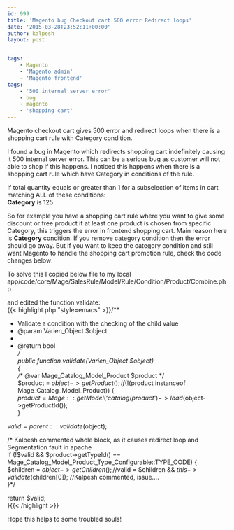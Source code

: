 ```yaml
---
id: 999
title: 'Magento bug Checkout cart 500 error Redirect loops'
date: '2015-03-28T23:52:11+00:00'
author: kalpesh
layout: post


tags:
    - Magento
    - 'Magento admin'
    - 'Magento frontend'
tags:
    - '500 internal server error'
    - bug
    - magento
    - 'shopping cart'
---
```


Magento checkout cart gives 500 error and redirect loops when there is a shopping cart rule with Category condition.

I found a bug in Magento which redirects shopping cart indefinitely causing it 500 internal server error. This can be a serious bug as customer will not able to shop if this happens. I noticed this happens when there is a shopping cart rule which have Category in conditions of the rule.

If total quantity equals or greater than 1 for a subselection of items in cart matching ALL of these conditions:  
**Category** is 125

So for example you have a shopping cart rule where you want to give some discount or free product if at least one product is chosen from specific Category, this triggers the error in frontend shopping cart. Main reason here is **Category** condition. If you remove category condition then the error should go away. But if you want to keep the category condition and still want Magento to handle the shopping cart promotion rule, check the code changes below:

To solve this I copied below file to my local  
app/code/core/Mage/SalesRule/Model/Rule/Condition/Product/Combine.php

and edited the function validate:  
{{< highlight php "style=emacs" >}}/**  
 * Validate a condition with the checking of the child value  
 * @param Varien_Object $object  
 *  
 * @return bool  
 */  
 public function validate(Varien_Object $object)  
 {  
 /** @var Mage_Catalog_Model_Product $product */  
 $product = $object->getProduct();  
 if (!($product instanceof Mage_Catalog_Model_Product)) {  
 $product = Mage::getModel(‘catalog/product’)->load($object->getProductId());  
 }

 $valid = parent::validate($object);

 /* Kalpesh commented whole block, as it causes redirect loop and Segmentation fault in apache  
 if (!$valid &amp;&amp; $product->getTypeId() == Mage_Catalog_Model_Product_Type_Configurable::TYPE_CODE) {  
 $children = $object->getChildren();  
 //$valid = $children &amp;&amp; $this->validate($children[0]); //Kalpesh commented, issue….  
 }*/

 return $valid;  
 }{{< /highlight >}}

Hope this helps to some troubled souls!
